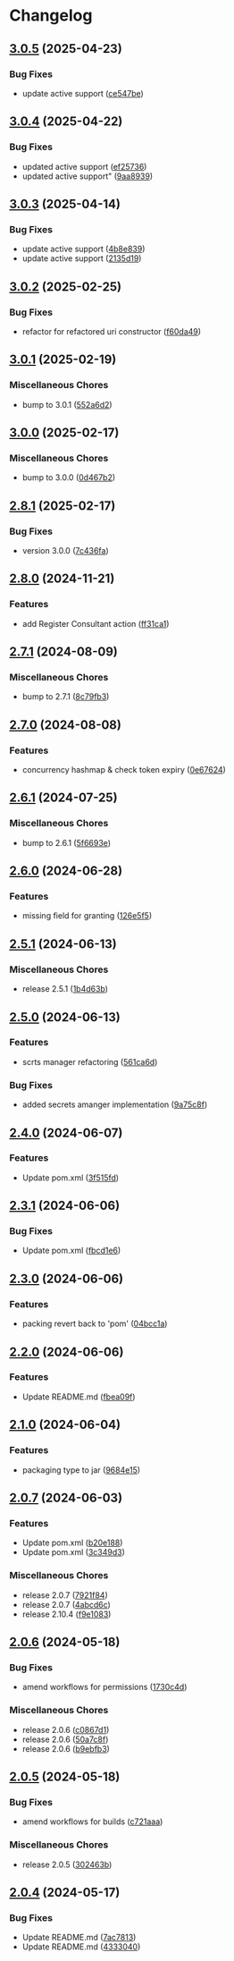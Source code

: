 # Changelog

## [3.0.5](https://github.com/dvsa/vol-api-calls/compare/v3.0.4...v3.0.5) (2025-04-23)


### Bug Fixes

* update active support ([ce547be](https://github.com/dvsa/vol-api-calls/commit/ce547bed5d891a28045ce7ee2d2351cef269162e))

## [3.0.4](https://github.com/dvsa/vol-api-calls/compare/v3.0.3...v3.0.4) (2025-04-22)


### Bug Fixes

* updated active support ([ef25736](https://github.com/dvsa/vol-api-calls/commit/ef25736a353f9c8412f4e30f028f079b408d0c71))
* updated active support" ([9aa8939](https://github.com/dvsa/vol-api-calls/commit/9aa893925e6e8ca3174040be05a4119b185fb714))

## [3.0.3](https://github.com/dvsa/vol-api-calls/compare/v3.0.2...v3.0.3) (2025-04-14)


### Bug Fixes

* update active support ([4b8e839](https://github.com/dvsa/vol-api-calls/commit/4b8e839ea1641553ea96d34240b46d6cd64d1676))
* update active support ([2135d19](https://github.com/dvsa/vol-api-calls/commit/2135d197e02042c509f959ad74ac83fa04418308))

## [3.0.2](https://github.com/dvsa/vol-api-calls/compare/v3.0.1...v3.0.2) (2025-02-25)


### Bug Fixes

* refactor for refactored uri constructor ([f60da49](https://github.com/dvsa/vol-api-calls/commit/f60da49f6257a2f8149690ea59c8e15a02cbb67a))

## [3.0.1](https://github.com/dvsa/vol-api-calls/compare/v3.0.0...v3.0.1) (2025-02-19)


### Miscellaneous Chores

* bump to 3.0.1 ([552a6d2](https://github.com/dvsa/vol-api-calls/commit/552a6d29d811c6db8176edc1a09886e3d2346a10))

## [3.0.0](https://github.com/dvsa/vol-api-calls/compare/v2.8.1...v3.0.0) (2025-02-17)


### Miscellaneous Chores

* bump to 3.0.0 ([0d467b2](https://github.com/dvsa/vol-api-calls/commit/0d467b29483f6aa1d5359448da5a27d95ce46138))

## [2.8.1](https://github.com/dvsa/vol-api-calls/compare/v2.8.0...v2.8.1) (2025-02-17)


### Bug Fixes

* version 3.0.0 ([7c436fa](https://github.com/dvsa/vol-api-calls/commit/7c436fa534416570a9236b187d62892bbdd96c5d))

## [2.8.0](https://github.com/dvsa/vol-api-calls/compare/v2.7.1...v2.8.0) (2024-11-21)


### Features

* add Register Consultant action ([ff31ca1](https://github.com/dvsa/vol-api-calls/commit/ff31ca1e3822985848f43bf050d7b18872dd1f9c))

## [2.7.1](https://github.com/dvsa/vol-api-calls/compare/v2.7.0...v2.7.1) (2024-08-09)


### Miscellaneous Chores

* bump to 2.7.1 ([8c79fb3](https://github.com/dvsa/vol-api-calls/commit/8c79fb34ee6a5bf04ff19e628c7bf33be68dc657))

## [2.7.0](https://github.com/dvsa/vol-api-calls/compare/v2.6.1...v2.7.0) (2024-08-08)


### Features

* concurrency hashmap & check token expiry ([0e67624](https://github.com/dvsa/vol-api-calls/commit/0e6762416980c22016a05c86022c4ce4a743b450))

## [2.6.1](https://github.com/dvsa/vol-api-calls/compare/v2.6.0...v2.6.1) (2024-07-25)


### Miscellaneous Chores

* bump to 2.6.1 ([5f6693e](https://github.com/dvsa/vol-api-calls/commit/5f6693e7fa2a1a315dc49eb9589c708625243703))

## [2.6.0](https://github.com/dvsa/vol-api-calls/compare/v2.5.1...v2.6.0) (2024-06-28)


### Features

* missing field for granting ([126e5f5](https://github.com/dvsa/vol-api-calls/commit/126e5f55173028a6ca8d43472cd1b9dbc69b73ae))

## [2.5.1](https://github.com/dvsa/vol-api-calls/compare/v2.5.0...v2.5.1) (2024-06-13)


### Miscellaneous Chores

* release 2.5.1 ([1b4d63b](https://github.com/dvsa/vol-api-calls/commit/1b4d63b934af2e5789662b4bcc4f2d996d24719d))

## [2.5.0](https://github.com/dvsa/vol-api-calls/compare/v2.4.0...v2.5.0) (2024-06-13)


### Features

* scrts manager refactoring ([561ca6d](https://github.com/dvsa/vol-api-calls/commit/561ca6d3ce44b86f3ceb438620e3be96f684f33e))


### Bug Fixes

* added secrets amanger implementation ([9a75c8f](https://github.com/dvsa/vol-api-calls/commit/9a75c8fc060b8c60a30b263aaae05406c4dc7943))

## [2.4.0](https://github.com/dvsa/vol-api-calls/compare/v2.3.1...v2.4.0) (2024-06-07)


### Features

* Update pom.xml ([3f515fd](https://github.com/dvsa/vol-api-calls/commit/3f515fd5b8add417f21ae81d6b61d02ffa8d61d6))

## [2.3.1](https://github.com/dvsa/vol-api-calls/compare/v2.3.0...v2.3.1) (2024-06-06)


### Bug Fixes

* Update pom.xml ([fbcd1e6](https://github.com/dvsa/vol-api-calls/commit/fbcd1e67671a5c665322f48f4baf74988d9f297b))

## [2.3.0](https://github.com/dvsa/vol-api-calls/compare/v2.2.0...v2.3.0) (2024-06-06)


### Features

* packing revert back to 'pom' ([04bcc1a](https://github.com/dvsa/vol-api-calls/commit/04bcc1a77ad2caa5d4730d3b90ba8ae83405a37c))

## [2.2.0](https://github.com/dvsa/vol-api-calls/compare/v2.1.0...v2.2.0) (2024-06-06)


### Features

* Update README.md ([fbea09f](https://github.com/dvsa/vol-api-calls/commit/fbea09f8e7798f65a50f33725217617755661b69))

## [2.1.0](https://github.com/dvsa/vol-api-calls/compare/v2.0.7...v2.1.0) (2024-06-04)


### Features

* packaging type to jar ([9684e15](https://github.com/dvsa/vol-api-calls/commit/9684e155d8c75e7bacf36497e8c0b11a5ef9f91a))

## [2.0.7](https://github.com/dvsa/vol-api-calls/compare/v2.0.6...v2.0.7) (2024-06-03)


### Features

* Update pom.xml ([b20e188](https://github.com/dvsa/vol-api-calls/commit/b20e188f7f127e5399b880639d39d332197de664))
* Update pom.xml ([3c349d3](https://github.com/dvsa/vol-api-calls/commit/3c349d39ac5e011f231a68de30796c85d87f984d))


### Miscellaneous Chores

* release 2.0.7 ([7921f84](https://github.com/dvsa/vol-api-calls/commit/7921f84ba3171ebeeea1b4dcbd51c6345735611c))
* release 2.0.7 ([4abcd6c](https://github.com/dvsa/vol-api-calls/commit/4abcd6ccba435e5126d8ac66294b0c365a55af1e))
* release 2.10.4 ([f9e1083](https://github.com/dvsa/vol-api-calls/commit/f9e10832864240916b78271e63ad427812fc7015))

## [2.0.6](https://github.com/dvsa/vol-api-calls/compare/v2.0.5...v2.0.6) (2024-05-18)


### Bug Fixes

* amend workflows for permissions ([1730c4d](https://github.com/dvsa/vol-api-calls/commit/1730c4db0b4ec560cbae0a1504367ea006e76748))


### Miscellaneous Chores

* release 2.0.6 ([c0867d1](https://github.com/dvsa/vol-api-calls/commit/c0867d1141c1843cb812a15c940c55db85966471))
* release 2.0.6 ([50a7c8f](https://github.com/dvsa/vol-api-calls/commit/50a7c8fa00a1e4f123c5bbbd17246823fa8002cb))
* release 2.0.6 ([b9ebfb3](https://github.com/dvsa/vol-api-calls/commit/b9ebfb388d82d9dfe11b0dd9087cac9fc5df446f))

## [2.0.5](https://github.com/dvsa/vol-api-calls/compare/v2.0.4...v2.0.5) (2024-05-18)


### Bug Fixes

* amend workflows for builds ([c721aaa](https://github.com/dvsa/vol-api-calls/commit/c721aaa70e4da93ef466721fc50b1e277c7a6c72))


### Miscellaneous Chores

* release 2.0.5 ([302463b](https://github.com/dvsa/vol-api-calls/commit/302463be7ff9cc444e31d810462c4a7812276c5d))

## [2.0.4](https://github.com/dvsa/vol-api-calls/compare/2.0.3...v2.0.4) (2024-05-17)


### Bug Fixes

* Update README.md ([7ac7813](https://github.com/dvsa/vol-api-calls/commit/7ac7813e1fc87e215030ddbefd763fae894a02a7))
* Update README.md ([4333040](https://github.com/dvsa/vol-api-calls/commit/4333040a86f5564bd1c22aa800e292996693a85f))
